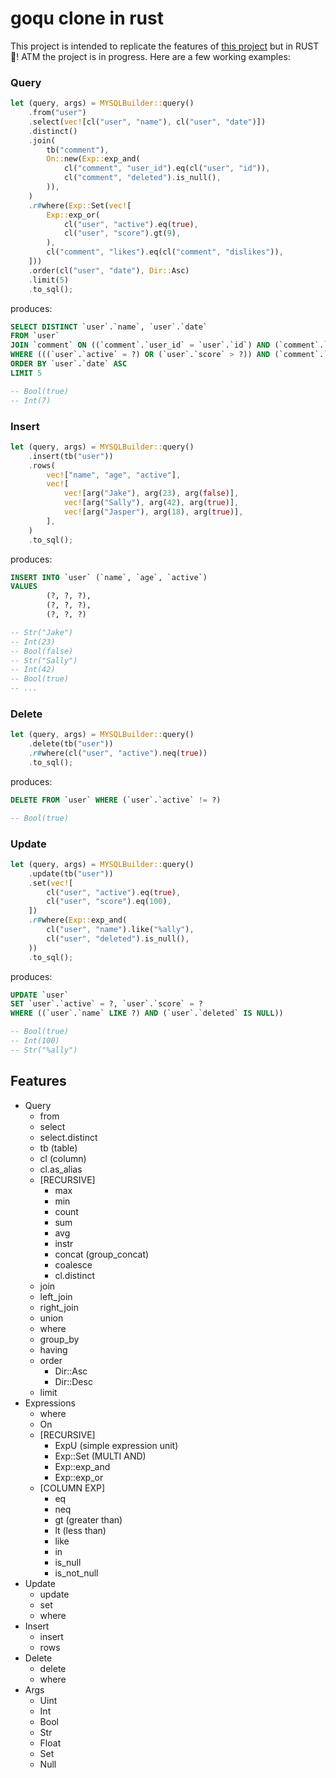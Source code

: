 # goqu clone in rust

This project is intended to replicate the features of [this project](https://doug-martin.github.io/goqu/docs/database.html) but in RUST 🦀! ATM the project is in progress. Here are a few working examples:

### Query

```rust
let (query, args) = MYSQLBuilder::query()
    .from("user")
    .select(vec![cl("user", "name"), cl("user", "date")])
    .distinct()
    .join(
        tb("comment"),
        On::new(Exp::exp_and(
            cl("comment", "user_id").eq(cl("user", "id")),
            cl("comment", "deleted").is_null(),
        )),
    )
    .r#where(Exp::Set(vec![
        Exp::exp_or(
            cl("user", "active").eq(true),
            cl("user", "score").gt(9),
        ),
        cl("comment", "likes").eq(cl("comment", "dislikes")),
    ]))
    .order(cl("user", "date"), Dir::Asc)
    .limit(5)
    .to_sql();
```

produces:

```sql
SELECT DISTINCT `user`.`name`, `user`.`date`
FROM `user`
JOIN `comment` ON ((`comment`.`user_id` = `user`.`id`) AND (`comment`.`deleted` IS NULL))
WHERE (((`user`.`active` = ?) OR (`user`.`score` > ?)) AND (`comment`.`likes` = `comment`.`dislikes`))
ORDER BY `user`.`date` ASC
LIMIT 5

-- Bool(true)
-- Int(7)
```

### Insert

```rust
let (query, args) = MYSQLBuilder::query()
    .insert(tb("user"))
    .rows(
        vec!["name", "age", "active"],
        vec![
            vec![arg("Jake"), arg(23), arg(false)],
            vec![arg("Sally"), arg(42), arg(true)],
            vec![arg("Jasper"), arg(18), arg(true)],
        ],
    )
    .to_sql();
```

produces:

```sql
INSERT INTO `user` (`name`, `age`, `active`) 
VALUES
        (?, ?, ?),
        (?, ?, ?),
        (?, ?, ?)

-- Str("Jake")
-- Int(23)
-- Bool(false)
-- Str("Sally")
-- Int(42)
-- Bool(true)
-- ...
```

### Delete

```rust
let (query, args) = MYSQLBuilder::query()
    .delete(tb("user"))
    .r#where(cl("user", "active").neq(true))
    .to_sql();
```

produces:

```sql
DELETE FROM `user` WHERE (`user`.`active` != ?)

-- Bool(true)
```

### Update

```rust
let (query, args) = MYSQLBuilder::query()
    .update(tb("user"))
    .set(vec![
        cl("user", "active").eq(true),
        cl("user", "score").eq(100),
    ])
    .r#where(Exp::exp_and(
        cl("user", "name").like("%ally"),
        cl("user", "deleted").is_null(),
    ))
    .to_sql();
```

produces:

```sql
UPDATE `user` 
SET `user`.`active` = ?, `user`.`score` = ?
WHERE ((`user`.`name` LIKE ?) AND (`user`.`deleted` IS NULL))

-- Bool(true)
-- Int(100)
-- Str("%ally")
```

## Features
- Query
    - from
    - select
    - select.distinct
    - tb (table)
    - cl (column)
    - cl.as_alias
    - [RECURSIVE]
        - max
        - min
        - count
        - sum
        - avg
        - instr
        - concat (group_concat)
        - coalesce
        - cl.distinct
    - join
    - left_join
    - right_join
    - union
    - where
    - group_by
    - having
    - order
        - Dir::Asc
        - Dir::Desc
    - limit
- Expressions
    - where
    - On
    - [RECURSIVE]
        - ExpU (simple expression unit)
        - Exp::Set (MULTI AND)
        - Exp::exp_and
        - Exp::exp_or
    - [COLUMN EXP]
        - eq
        - neq
        - gt (greater than)
        - lt (less than)
        - like
        - in
        - is_null
        - is_not_null
- Update
    - update
    - set
    - where
- Insert
    - insert
    - rows
- Delete
    - delete
    - where
- Args
    - Uint
    - Int
    - Bool
    - Str
    - Float
    - Set
    - Null